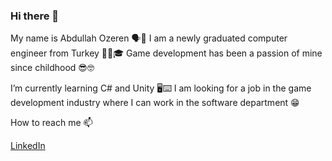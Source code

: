 ### Hi there 👋

My name is Abdullah Ozeren 🗣️🤝
I am a newly graduated computer engineer from Turkey 👨‍🎓🎓
Game development has been a passion of mine since childhood 😎🤓

I’m currently learning C# and Unity 🖥️⌨️
I am looking for a job in the game development industry where I can work in the software department 😁

How to reach me 📫

[LinkedIn](www.linkedin.com/in/abdullah-%C3%B6zeren-b15a05285)

<!--
**abdullahozeren55/abdullahozeren55** is a ✨ _special_ ✨ repository because its `README.md` (this file) appears on your GitHub profile.

Here are some ideas to get you started:

- 🔭 I’m currently working on ...
- 🌱 I’m currently learning ...
- 👯 I’m looking to collaborate on ...
- 🤔 I’m looking for help with ...
- 💬 Ask me about ...
- 📫 How to reach me: ...
- 😄 Pronouns: ...
- ⚡ Fun fact: ...
-->
